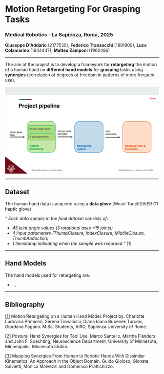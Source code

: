 # Motion Retargeting For Grasping Tasks
### Medical Robotics - La Sapienza, Roma, 2025
**Giuseppe D'Addario** (2177530), **Federico Tranzocchi** (1891909), 
**Luca Colamarino** (1944447), **Matteo Zamponi** (1900496)

---
The aim of the project is to develop a framework for **retargeting** the motion of a human hand on 
**different hand models** for **grasping** tasks using **synergies** (correlation of degrees of freedom in 
patterns of more frequent use).

![Pipeline](./docs/Pipeline.png)


---
## Dataset

The human hand data is acquired using a **data glove** (Weart TouchDIVER G1 haptic glove)

_" Each data sample in the final dataset consists of:_
- _45 joint angle values (3 rotational axes ×15 joints)_
- _4 input parameters (ThumbClosure, IndexClosure, MiddleClosure, ThumbAbduction)_
- _1 timestamp indicating when the sample was recorded "_ [1]

---
## Hand Models
The hand models used for retargeting are:
- ...

---
## Bibliography
[[1]](docs/Motion_Retargeting_on_a_Human_Hand_Model.pdf) Motion Retargeting on a Human Hand Model. Project by: Charlotte Ludovica Primiceri, Serena Trovalusci, 
Diana Ioana Bubenek Turconi, Giordano Pagano. M.Sc. Students, AIRO, Sapienza University of Rome.

[[2]](docs/ns010105.pdf) Postural Hand Synergies for Tool Use. Marco Santello, Martha Flanders, and John F. Soechting, Neuroscience Department, 
University of Minnesota, Minneapolis, Minnesota 55455.

[[3]](docs/Mapping_Synergies_From_Human_to_Robotic_Hands_With_Dissimilar_Kinematics_An_Approach_in_the_Object_Domain_2.pdf) Mapping Synergies From Human to Robotic Hands With Dissimilar Kinematics: 
An Approach in the Object Domain. Guido Gioioso, Gionata Salvietti, Monica Malvezzi and Domenico Prattichizzo.